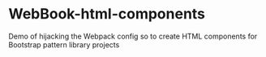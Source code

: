 # WebBook-html-components
Demo of hijacking the Webpack config so to create HTML components for Bootstrap pattern library projects
